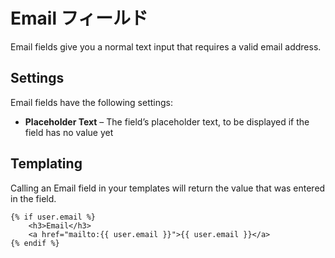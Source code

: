 # Email フィールド

Email fields give you a normal text input that requires a valid email address.

## Settings

Email fields have the following settings:

* **Placeholder Text** – The field’s placeholder text, to be displayed if the field has no value yet

## Templating

Calling an Email field in your templates will return the value that was entered in the field.

```twig
{% if user.email %}
    <h3>Email</h3>
    <a href="mailto:{{ user.email }}">{{ user.email }}</a>
{% endif %}
```
